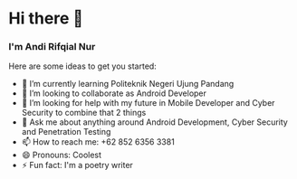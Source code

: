 # Hi there 👋

### I'm Andi Rifqial Nur

Here are some ideas to get you started:

- 🌱 I’m currently learning Politeknik Negeri Ujung Pandang
- 👯 I’m looking to collaborate as Android Developer
- 🤔 I’m looking for help with my future in Mobile Developer and Cyber Security to combine that 2 things
- 💬 Ask me about anything around Android Development, Cyber Security and Penetration Testing
- 📫 How to reach me: +62 852 6356 3381
- 😄 Pronouns: Coolest
- ⚡ Fun fact: I'm a poetry writer

